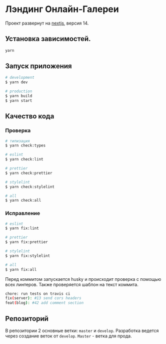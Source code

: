 # Лэндинг Онлайн-Галереи

Проект развернут на [nextjs](https://nextjs.org), версия 14.

## Установка зависимостей.

```bash
yarn
```

## Запуск приложения

```bash
# development
$ yarn dev

# production
$ yarn build
$ yarn start
```

## Качество кода

### Проверка
```bash
# типизация
$ yarn check:types

# eslint
$ yarn check:lint

# prettier
$ yarn check:prettier

# stylelint
$ yarn check:stylelint

# all
$ yarn check:all
```

### Исправление
```bash
# eslint
$ yarn fix:lint

# prettier
$ yarn fix:prettier

# stylelint
$ yarn fix:stylelint

# all
$ yarn fix:all
```

Перед коммитом запускается husky и происходит проверка с помощью всех линтеров. Также проверяется шаблон на текст коммита.

```bash
chore: run tests on travis ci
fix(server): #13 send cors headers
feat(blog): #42 add comment section
```

## Репозиторий
В репозитории 2 основные ветки: `master` и `develop`. Разработка ведется через создание веток от `develop`. `Master` - ветка для прода.
